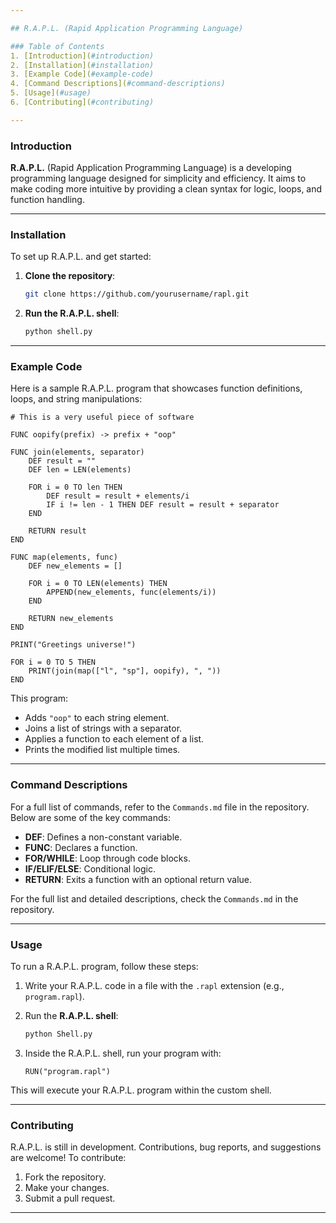 ```yaml
---

## R.A.P.L. (Rapid Application Programming Language)

### Table of Contents
1. [Introduction](#introduction)
2. [Installation](#installation)
3. [Example Code](#example-code)
4. [Command Descriptions](#command-descriptions)
5. [Usage](#usage)
6. [Contributing](#contributing)

---
```


### Introduction

**R.A.P.L.** (Rapid Application Programming Language) is a developing programming language designed for simplicity and efficiency. It aims to make coding more intuitive by providing a clean syntax for logic, loops, and function handling.

---

### Installation

To set up R.A.P.L. and get started:

1. **Clone the repository**:
   ```bash
   git clone https://github.com/yourusername/rapl.git
   ```

2. **Run the R.A.P.L. shell**:
   ```bash
   python shell.py
   ```

---

### Example Code

Here is a sample R.A.P.L. program that showcases function definitions, loops, and string manipulations:

```rapl
# This is a very useful piece of software

FUNC oopify(prefix) -> prefix + "oop"

FUNC join(elements, separator)
	DEF result = ""
	DEF len = LEN(elements)

	FOR i = 0 TO len THEN
		DEF result = result + elements/i
		IF i != len - 1 THEN DEF result = result + separator
	END

	RETURN result
END

FUNC map(elements, func)
	DEF new_elements = []

	FOR i = 0 TO LEN(elements) THEN
		APPEND(new_elements, func(elements/i))
	END

	RETURN new_elements
END

PRINT("Greetings universe!")

FOR i = 0 TO 5 THEN
	PRINT(join(map(["l", "sp"], oopify), ", "))
END
```

This program:

- Adds `"oop"` to each string element.
- Joins a list of strings with a separator.
- Applies a function to each element of a list.
- Prints the modified list multiple times.

---

### Command Descriptions

For a full list of commands, refer to the `Commands.md` file in the repository. Below are some of the key commands:

- **DEF**: Defines a non-constant variable.
- **FUNC**: Declares a function.
- **FOR/WHILE**: Loop through code blocks.
- **IF/ELIF/ELSE**: Conditional logic.
- **RETURN**: Exits a function with an optional return value.

For the full list and detailed descriptions, check the `Commands.md` in the repository.

---

### Usage

To run a R.A.P.L. program, follow these steps:

1. Write your R.A.P.L. code in a file with the `.rapl` extension (e.g., `program.rapl`).

2. Run the **R.A.P.L. shell**:
   ```bash
   python Shell.py
   ```

3. Inside the R.A.P.L. shell, run your program with:
   ```rapl
   RUN("program.rapl")
   ```

This will execute your R.A.P.L. program within the custom shell.

---

### Contributing

R.A.P.L. is still in development. Contributions, bug reports, and suggestions are welcome! To contribute:

1. Fork the repository.
2. Make your changes.
3. Submit a pull request.

---
